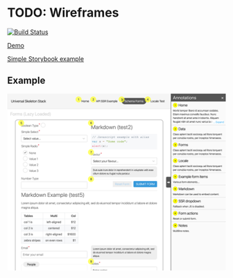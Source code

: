 # TODO: Wireframes

[![Build Status](https://travis-ci.org/matt-dunn/react-wireframes.svg?branch=master)](https://travis-ci.org/matt-dunn/react-wireframes)


[Demo](https://matt-dunn.github.io/react-wireframes/)


[Simple Storybook example](https://matt-dunn.github.io/react-wireframes/storybook/?path=/story/)

## Example

![](./docs/assets/wireframe-example.png)
